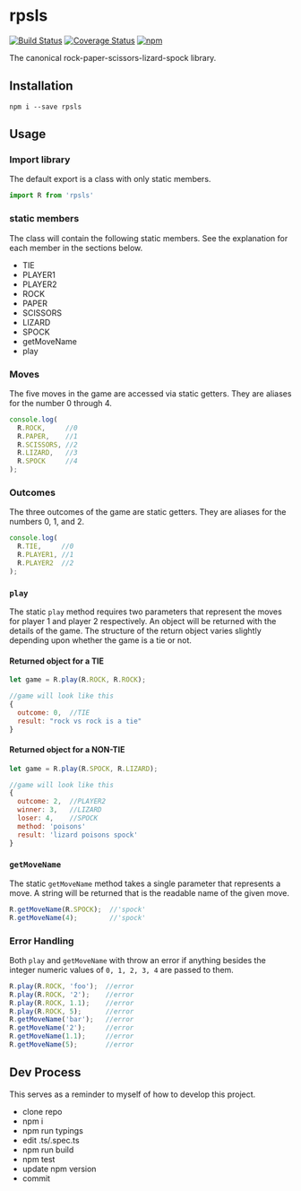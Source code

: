 # rpsls

[![Build Status][travis-image]][travis-url]
[![Coverage Status][coveralls-image]][coveralls-url]
[![npm][npm-image]][npm-url]

The canonical rock-paper-scissors-lizard-spock library.

## Installation

```shell
npm i --save rpsls
```

## Usage

### Import library

The default export is a class with only static members.

```javascript
import R from 'rpsls'
```

### static members

The class will contain the following static members.  See the explanation for each member in the sections below.

* TIE
* PLAYER1
* PLAYER2
* ROCK
* PAPER
* SCISSORS
* LIZARD
* SPOCK
* getMoveName
* play

### Moves

The five moves in the game are accessed via static getters.
They are aliases for the number 0 through 4.

```javascript
console.log(
  R.ROCK,     //0
  R.PAPER,    //1
  R.SCISSORS, //2
  R.LIZARD,   //3
  R.SPOCK     //4  
);
```

### Outcomes

The three outcomes of the game are static getters.
They are aliases for the numbers 0, 1, and 2.

```javascript
console.log(
  R.TIE,     //0
  R.PLAYER1, //1
  R.PLAYER2  //2
);
```

### `play`

The static `play` method requires two parameters that represent the moves for player 1 and player 2 respectively.
An object will be returned with the details of the game.
The structure of the return object varies slightly depending upon whether the game is a tie or not.

#### Returned object for a TIE

```javascript
let game = R.play(R.ROCK, R.ROCK);

//game will look like this
{
  outcome: 0,  //TIE
  result: "rock vs rock is a tie"
}
```

#### Returned object for a NON-TIE

```javascript
let game = R.play(R.SPOCK, R.LIZARD);

//game will look like this
{
  outcome: 2,  //PLAYER2
  winner: 3,   //LIZARD
  loser: 4,    //SPOCK
  method: 'poisons'
  result: 'lizard poisons spock'
}
```

### `getMoveName`

The static `getMoveName` method takes a single parameter that represents a move.  A string will be returned that is the readable name of the given move.

```javascript
R.getMoveName(R.SPOCK);  //'spock'
R.getMoveName(4);        //'spock'
```

### Error Handling

Both `play` and `getMoveName` with throw an error if anything besides the integer numeric values of `0, 1, 2, 3, 4` are passed to them.

```javascript
R.play(R.ROCK, 'foo');  //error
R.play(R.ROCK, '2');    //error
R.play(R.ROCK, 1.1);    //error
R.play(R.ROCK, 5);      //error
R.getMoveName('bar');   //error
R.getMoveName('2');     //error
R.getMoveName(1.1);     //error
R.getMoveName(5);       //error
```

## Dev Process

This serves as a reminder to myself of how to develop this project.

* clone repo
* npm i
* npm run typings
* edit .ts/.spec.ts
* npm run build
* npm test
* update npm version
* commit

[travis-image]: https://travis-ci.org/tdillon/rpsls.svg?branch=master
[travis-url]: https://travis-ci.org/tdillon/rpsls

[coveralls-image]: https://coveralls.io/repos/tdillon/rpsls/badge.svg?branch=master&service=github
[coveralls-url]: https://coveralls.io/github/tdillon/rpsls?branch=master

[npm-image]: https://img.shields.io/npm/v/rpsls.svg
[npm-url]: https://www.npmjs.com/package/rpsls

